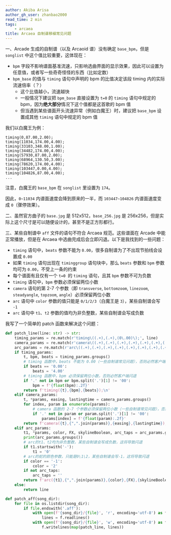 ```yaml
---
author: Akiba Arisa
author_gh_user: zhanbao2000
read_time: 2 min
tags:
    - arcaea
title: Arcaea 自制谱移植常见问题
---
```


一、Arcade 生成的自制谱（以及 Arcaoid 谱）没有确定 `base_bpm`，但是 `songlist` 中这个值比较重要，这体现在：

 - `bpm` 字段不影响谱面基准流速，只影响选曲界面的显示效果，因此可以设置为任意值，或者写一些奇奇怪怪的东西（比如定数）
 - `bpm_base` 的值与 `timing` 语句中声明的 bpm 的比值决定该段 timing 内的实际流速倍率（？）
    - 这个比值越小，流速越快
    - 一般情况下建议把 `bpm_base` 直接设置为 `t=0` 的 `timing` 语句中规定的 bpm，因为**绝大部分**情况下这个值都是这首歌的 bpm 值
    - 但当遇到某些谱面开头流速异常（例如白魔王）时，建议把 `base_bpm` 设置成其他 `timing` 语句中规定的 bpm 值

我们以白魔王为例：

``` aff title="pragmatism_2.aff" linenums="1" hl_lines="1 8"
timing(0,87.00,2.00);
timing(11034,174.00,4.00);
timing(33103,348.00,1.00);
timing(34482,174.00,4.00);
timing(57930,87.00,2.00);
timing(68964,130.50,3.00);
timing(78620,174.00,4.00);
timing(103447,0.00,4.00);
timing(104826,87.00,4.00);
...
```

注意，白魔王的 `base_bpm` 在 `songlist` 里设置为 `174`。

因此，`0~11034` 内谱面速度会降到原来的一半，而 `103447~104826` 内谱面速度变成 `0`（骤停效果）。

二、虽然官方曲子的 `base.jpg` 是 512x512，`base_256.jpg` 是 256x256，但是实际上这个尺寸是可以随便设计的，甚至不是正方形都行。

三、某些自制谱中 `aff` 文件的语句不符合 Arcaea 规范。这些谱面在 Arcade 中能正常播放，但是在 Arcaea 中选曲完成后会立即闪退。以下是我找到的一些问题：

 - `timing` 语句中，`beats` 参数不能为 `0.00`，很多自制谱为了不出现节拍线会设置成 `0.00`
 - 如果 `timing` 语句出现在 `timinggroup` 语句块中，那么 `beats` 参数和 `bpm` 参数均可为 `0.00`，不受上一条的约束
 - 每个谱面有且仅有一个 `t=0 `的 `timing` 语句，且其 `bpm` 参数不可为负数
 - `timing` 语句中，`bpm` 参数必须保留两位小数
 - `camera` 语句的第 2-7 个参数（即 `transverse`, `bottomzoom`, `linezoom`, `steadyangle`, `topzoom`, `angle`）必须保留两位小数
 - `arc` 语句中 `color` 参数的值只能是 `0/1/2/3`（白魔王是 `3`），某些自制谱会写 `-1`
 - `arc` 语句中 `t1`、`t2` 参数的值均为非负整数，某些自制谱会写成负数

我写了一个简单的 patch 函数来解决这个问题：

``` python linenums="1"
def patch_line(line: str) -> str:
    timing_params = re.match(r'timing\((.+),(.+),(0\.00)\);', line)
    camera_params = re.match(r'camera\((.+),(.+),(.+),(.+),(.+),(.+),(.+),(.+),(.+)\);', line)
    arc_params = re.match(r'arc\((.+),(.+),(.+),(.+),(.+),(.+),(.+),(.+),(.+),(.+)\)(.+)?;', line)
    if timing_params:
        t, bpm, beats = timing_params.groups()
        # timing 函数中，beats 不能为 0.00（一些自制谱常见问题），否则必然客户端闪退（闪退时不会发出声音）
        if beats == '0.00':
            beats = '4.00'
        # timing 函数中，bpm 必须保留两位小数，否则必然客户端闪退
        if '.' not in bpm or bpm.split('.')[1] != '00':
            bpm = f'{float(bpm):.2f}'
        return f'timing({t},{bpm},{beats});\n'
    elif camera_params:
        t, *params, easing, lastingtime = camera_params.groups()
        for index, param in enumerate(params):
            # camera 函数的 2-7 个参数必须保留两位小数（一些自制谱常见问题），否则必然客户端闪退
            if '.' not in param or param.split('.')[1] != '00':
                params[index] = f'{float(param):.2f}'
        return f'camera({t},{",".join(params)},{easing},{lastingtime});\n'
    elif arc_params:
        t1, *params, color, FX, skylineBoolean, arc_taps = arc_params.groups()
        print(arc_params.groups())
        # arc的t1、t2均为非负整数，某些自制谱会写成负数，这将导致闪退
        if t1.startswith('-'):
            t1 = '0'
        # arc的蛇的颜色参数，只能是0\1\2，某些自制谱会写-1，这将导致闪退
        if color == '-1':
            color = '2'
        if not arc_taps:
            arc_taps = ''
        return f'arc({t1},{",".join(params)},{color},{FX},{skylineBoolean}){arc_taps};\n'
    else:
        return line

def patch_aff(song_dir):
    for file in os.listdir(song_dir):
        if file.endswith('.aff'):
            with open(f'{song_dir}/{file}', 'r', encoding='utf-8') as f:
                lines = f.readlines()
            with open(f'{song_dir}/{file}', 'w', encoding='utf-8') as f:
                f.writelines(map(patch_line, lines))
```